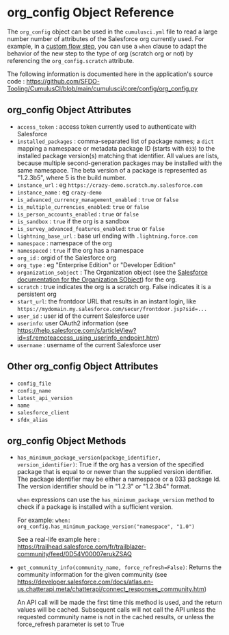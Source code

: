# org_config Object Reference

The `org_config` object can be used in the `cumulusci.yml` file to read a large number number of attributes of the Salesforce org currently used. For example, in a [custom flow step](https://cumulusci.readthedocs.io/en/stable/config.html#add-a-flow-step), you can use a `when` clause to adapt the behavior of the new step to the type of org (scratch org or not) by referencing the `org_config.scratch` attribute.

The following information is documented here in the application's source code :
https://github.com/SFDO-Tooling/CumulusCI/blob/main/cumulusci/core/config/org_config.py

## org_config Object Attributes

-   `access_token` : access token currently used to authenticate with Salesforce
-   `installed_packages` : comma-separated list of package names; a `dict` mapping a namespace or metadata package ID (starts with `033`) to the installed package version(s) matching that identifier. All values are lists, because multiple second-generation packages may be installed with the same namespace. The beta version of a package is represented as "1.2.3b5", where 5 is the build number.
-   `instance_url` : eg `https://crazy-demo.scratch.my.salesforce.com`
-   `instance_name` : eg `crazy-demo`
-   `is_advanced_currency_management_enabled` : `true` or `false`
-   `is_multiple_currencies_enabled`: `true` or `false`
-   `is_person_accounts_enabled` : `true` or `false`
-   `is_sandbox` : `true` if the org is a sandbox
-   `is_survey_advanced_features_enabled`: `true` or `false`
-   `lightning_base_url` : base url ending with `.lightning.force.com`
-   `namespace` : namespace of the org
-   `namespaced` : `true` if the org has a namespace
-   `org_id` : orgid of the Salesforce org
-   `org_type` : eg "Enterprise Edition" or "Developer Edition"
-   `organization_sobject` : The Organization object (see the [Salesforce documentation for the Organization SObject](https://developer.salesforce.com/docs/atlas.en-us.object_reference.meta/object_reference/sforce_api_objects_organization.htm)) for the org.
-   `scratch` : true indicates the org is a scratch org. False indicates it is a persistent org
-   `start_url`: the frontdoor URL that results in an instant login, like `https://mydomain.my.salesforce.com/secur/frontdoor.jsp?sid=...`
-   `user_id` : user id of the current Salesforce user
-   `userinfo`: user OAuth2 information (see https://help.salesforce.com/s/articleView?id=sf.remoteaccess_using_userinfo_endpoint.htm)
-   `username` : username of the current Salesforce user

## Other org_config Object Attributes

-   `config_file`
-   `config_name`
-   `latest_api_version`
-   `name`
-   `salesforce_client`
-   `sfdx_alias`

## org_config Object Methods

-   `has_minimum_package_version(package_identifier, version_identifier)`: True if the org has a version of the specified package that is equal to or newer than the supplied version identifier.
    The package identifier may be either a namespace or a 033 package Id.
    The version identifier should be in "1.2.3" or "1.2.3b4" format.

    `when` expressions can use the `has_minimum_package_version` method to check if a package is installed with a sufficient version.

    For example:
    `when: org_config.has_minimum_package_version("namespace", "1.0")`

    See a real-life example here : https://trailhead.salesforce.com/fr/trailblazer-community/feed/0D54V00007erukZSAQ

-   `get_community_info(community_name, force_refresh=False)`: Returns the community information for the given community (see https://developer.salesforce.com/docs/atlas.en-us.chatterapi.meta/chatterapi/connect_responses_community.htm)

    An API call will be made the first time this method is used,
    and the return values will be cached. Subsequent calls will
    not call the API unless the requested community name is not in
    the cached results, or unless the force_refresh parameter is
    set to True
